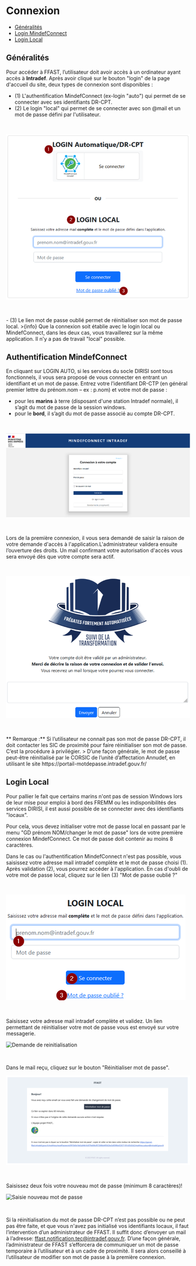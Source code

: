 # Connexion


- [Généralités](#generalite)
- [Login MindefConnect](#login_auto)
- [Login Local](#login_local)
<!-- - [Instance de démonstration](#inst_demo) -->

<a name="generalite"></a>

## Généralités

Pour accéder à FFAST, l’utilisateur doit avoir accès à un ordinateur ayant accès à **Intradef**. Après avoir cliqué sur le bouton "login" de la page d'accueil du site, deux types de connexion sont disponibles :
  - (1) L'authentification MindefConnect (ex-login "auto") qui permet de se connecter avec ses identifiants DR-CPT.
  - (2) Le login "local" qui permet de se connecter avec son @mail et un mot de passe défini par l'utilisateur.
<p>&nbsp;</p>

![Accueil login](img/connexion/accueil_login.png)

<p>&nbsp;</p>
  - (3) Le lien mot de passe oublié permet de réinitialiser son mot de passe local.
>{info} Que la connexion soit établie avec le login local ou MindefConnect, dans les deux cas, vous travaillerez sur la même application. Il n'y a pas de travail "local" possible.

<a name="login_auto"></a>

## Authentification MindefConnect

En cliquant sur LOGIN AUTO, si les services du socle DIRISI sont tous fonctionnels, il vous sera proposé  de vous connecter en entrant un identifiant et un mot de passe.
Entrez votre l’identifiant DR-CTP (en général premier lettre du prénom.nom – ex : p.nom) et votre mot de passe : 
  - pour les **marins** à terre (disposant d'une station Intradef normale), il s’agit du mot de passe de la session windows.
  - pour le **bord**, il s’agit du mot de passe associé au compte DR-CPT.
<p>&nbsp;</p>

![Mindef connect](img/connexion/MindefConnect.png)

<p>&nbsp;</p>
Lors de la première connexion, il vous sera demandé de saisir la raison de votre demande d'accès à l'application.L'administrateur validera ensuite l’ouverture des droits. Un mail confirmant votre autorisation d'accès vous sera envoyé dès que votre compte sera actif.
<p>&nbsp;</p>

![Message 1ere connexion](img/connexion/msg_1ere_connexion.png)

<p>&nbsp;</p>
** Remarque :**  Si l’utilisateur ne connait pas son mot de passe DR-CPT, il doit contacter les SIC de proximité pour faire réinitialiser son mot de passe. C’est la procédure à privilégier.
> D’une façon générale, le mot de passe peut-être réinitialisé par le CORSIC de l’unité d’affectation Annudef, en utilisant le site https://portail-motdepasse.intradef.gouv.fr/

<a name="login_local"></a>

## Login Local

Pour pallier le fait que certains marins n'ont pas de session Windows lors de leur mise pour emploi à bord des FREMM ou les indisponibilités des services DIRISI, il est aussi possible de se connecter avec des identifiants "locaux".

Pour cela, vous devez initialiser votre mot de passe local en passant par le menu "GD prénom NOM/changer le mot de passe" lors de votre première connexion MindefConnect. Ce mot de passe doit contenir au moins 8 caractères.

Dans le cas ou l'authentification MindefConnect n'est pas possible, vous saisissez votre adresse mail intradef complète et le mot de passe choisi (1). Après validation (2), vous pourrez accéder à l'application. En cas d'oubli de votre mot de passe local, cliquez sur le lien (3) "Mot de passe oublié ?"
<p>&nbsp;</p>

![Login local](img/connexion/login_local.png)

<p>&nbsp;</p>

Saisissez votre adresse mail intradef complète et validez. Un lien permettant de réinitialiser votre mot de passe vous est envoyé sur votre messagerie.

![Demande de reinitialisation](img/connexion/dde_reinit_mdp.png)

<p>&nbsp;</p>
Dans le mail reçu, cliquez sur le bouton "Réinitialiser mot de passe".

![Mail de reinitialisation](img/connexion/mail.PNG)

<p>&nbsp;</p>
Saisissez deux fois votre nouveau mot de passe (minimum 8 caractères)!

![Saisie nouveau mot de passe](img/connexion/saisie_nvx_mdp.png)

<p>&nbsp;</p>

Si la réinitialisation du mot de passe DR-CPT n’est pas possible ou ne peut pas être faite, et que vous n'avez pas initialisé vos identifiants locaux, il faut l’intervention d’un administrateur de FFAST. Il suffit donc d’envoyer un mail à l’adresse: ffast.notification.tec@intradef.gouv.fr.
D’une façon générale, l’administrateur de FFAST s’efforcera de communiquer un mot de passe temporaire à l’utilisateur et à un cadre de proximité. Il sera alors conseillé à l’utilisateur de modifier son mot de passe à la première connexion.

<!-- <a name="inst_demo"></a>

 ## Instance de démonstration
Une instance permettant de comprendre le fonctionnement de l'application est accessible à tous. Retrouvez les indications de connexion dans la page "Login local".

<a href='https://pprod-ffast.intradef.gouv.fr/demo-ffast'>Accéder à l'instance de démo</a>

** Remarque : ** La base de données est réinitialisée quotidiennement avec quelques données basiques. Toutes les modifications apportées ne seront pas conservées. -->

